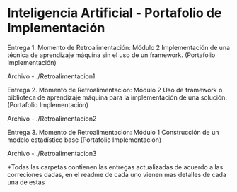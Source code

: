 # Inteligencia Artificial - Portafolio de Implementación

Entrega 1. 
Momento de Retroalimentación: Módulo 2 Implementación de una técnica de aprendizaje máquina sin el uso de un framework. (Portafolio Implementación)

Archivo - ./Retroalimentacion1

Entrega 2.
Momento de Retroalimentación: Módulo 2 Uso de framework o biblioteca de aprendizaje máquina para la implementación de una solución. (Portafolio Implementación)

Archivo - ./Retroalimentacion2

Entrega 3.
Momento de Retroalimentación: Módulo 1 Construcción de un modelo estadístico base (Portafolio Implementación)

Archivo - ./Retroalimentacion3


*Todas las carpetas contienen las entregas actualizadas de acuerdo a las correciones dadas, en el readme de cada uno vienen mas detalles de cada una de estas

